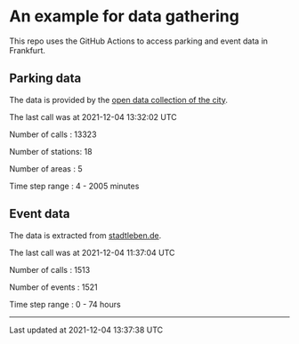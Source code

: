 # An example for data gathering

This repo uses the GitHub Actions to access parking and event data in Frankfurt.

## Parking data
The data is provided by the [open data collection of the city](https://www.offenedaten.frankfurt.de/).

The last call was at 2021-12-04 13:32:02 UTC

Number of calls   : 13323

Number of stations:    18

Number of areas   :     5

Time step range   :     4 -  2005 minutes


## Event data
The data is extracted from [stadtleben.de](https://stadtleben.de/frankfurt/).

The last call was at 2021-12-04 11:37:04 UTC

Number of calls   : 1513

Number of events  : 1521

Time step range   :    0 -   74 hours


----

Last updated at 2021-12-04 13:37:38 UTC
